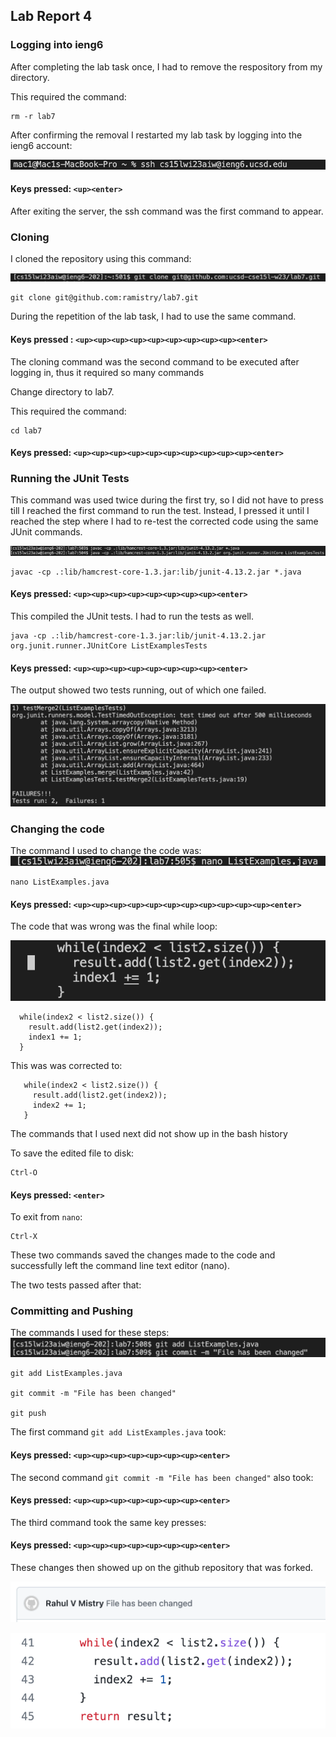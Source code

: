 ## Lab Report 4

### Logging into ieng6
  After completing the lab task once, I had to remove the respository
  from my directory.

  This required the command: 
  ```
  rm -r lab7
  ```

  After confirming the removal I restarted my lab task
  by logging into the ieng6 account:

  ![Login](Login.png)

#### Keys pressed: ```<up><enter>```
  
  After exiting the server, the ssh command was the first command
  to appear.

### Cloning 

  I cloned the repository using this command:
  
  ![Cloning](Cloning.png)
  ```
  git clone git@github.com:ramistry/lab7.git
  ```
  
  During the repetition of the lab task, I had to use the same
  command.
  
#### Keys pressed : ```<up><up><up><up><up><up><up><up><up><enter>```
  
  The cloning command was the second command to be executed after logging
  in, thus it required so many <up> commands
  
  Change directory to lab7.
  
  This required the command:
  ```
  cd lab7
  ```
#### Keys pressed: ```<up><up><up><up><up><up><up><up><up><up><enter>```
  
### Running the JUnit Tests
  
  This command was used twice during the first try, so I did not 
  have to press <up> till I reached the first command to run the test.
  Instead, I pressed it until I reached the step where I had to re-test
  the corrected code using the same JUnit commands.
  
  ![Testing](Testing.png)
  
  ```
  javac -cp .:lib/hamcrest-core-1.3.jar:lib/junit-4.13.2.jar *.java
  ```
  
#### Keys pressed: ```<up><up><up><up><up><up><up><up><enter>```
  
  This compiled the JUnit tests.
  I had to run the tests as well. 
  ```
  java -cp .:lib/hamcrest-core-1.3.jar:lib/junit-4.13.2.jar org.junit.runner.JUnitCore ListExamplesTests
  ```
  
#### Keys pressed: ```<up><up><up><up><up><up><up><up><enter>```
  
  The output showed two tests running, out of which one failed.
  
  ![Fail_test](Fail_test.png)
  
### Changing the code
  
  The command I used to change the code was:
  ![Nano](Nano.png)
  ```
  nano ListExamples.java
  ```
#### Keys pressed: ```<up><up><up><up><up><up><up><up><up><up><up><enter>```
  
  The code that was wrong was the final while loop:
  
  ![Changing](Changing.png)
  ```
    while(index2 < list2.size()) {
      result.add(list2.get(index2));
      index1 += 1;
    }
  ```
                                  
  
 This was was corrected to:
                               
 ```
    while(index2 < list2.size()) {
      result.add(list2.get(index2));
      index2 += 1;
    }   
  ```
  
  The commands that I used next did not show up in the bash history
  
  To save the edited file to disk:
  ```
  Ctrl-O
  ```
#### Keys pressed: ```<enter>```
  
  To exit from ``nano``: 
  
  ```
  Ctrl-X
  ```
  These two commands saved the changes made to the code and successfully left
  the command line text editor (nano).
  
  The two tests passed after that:
  

  
### Committing and Pushing
  
  The commands I used for these steps:
  ![Commit_push](Commit_push.png)
  ```
  git add ListExamples.java
  
  git commit -m "File has been changed"
  
  git push
  ```
  
  The first command ```git add ListExamples.java``` took:
  
#### Keys pressed: ```<up><up><up><up><up><up><up><enter>```
  
  The second command ```git commit -m "File has been changed"``` also took:
  
#### Keys pressed: ```<up><up><up><up><up><up><up><enter>```
  
  The third command took the same key presses:
  
#### Keys pressed: ```<up><up><up><up><up><up><up><enter>```
  
  These changes then showed up on the github repository that was forked.
  
  ![Commit_message](Commit_message.png)
  
  
  
  ![Change_on_Git](Change_on_Git.png)
